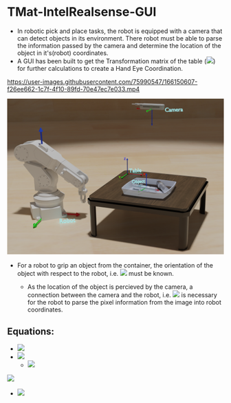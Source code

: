 # TMat-IntelRealsense-GUI


- In robotic pick and place tasks, the robot is equipped with a camera that can detect objects in its environment. There robot must be able to parse the information passed by the camera and determine the location of the object in it's(robot) coordinates. 
- A GUI has been built to get the Transformation matrix of the table (![](https://latex.codecogs.com/svg.image?{\color{DarkOrange}&space;T_{Table-Camera}})) for further calculations to create a Hand Eye Coordination.

https://user-images.githubusercontent.com/75990547/166150607-f26ee662-1c7f-4f10-89fd-70e47ec7e033.mp4
 
![Image](/Demo.png)

- For a robot to grip an object from the container, the orientation of the object with respect to the robot, i.e. ![](https://latex.codecogs.com/svg.image?{\color{DarkOrange}T_{Obj-Rob}}) must be known. 

    - As the location of the object is percieved by the camera, a connection between the camera and the robot, i.e. ![](https://latex.codecogs.com/svg.image?{\color{DarkOrange}T_{Rob-Cam}}) is necessary for the robot to parse the pixel information from the image into robot coordinates.





## Equations:


  - ![](https://latex.codecogs.com/svg.image?{\color{DarkOrange}T_{Object-Robot}&space;=&space;T_{Object-Table}*T_{Table-Robot}&space;&space;\to&space;(1)&space;&space;})
  - ![](https://latex.codecogs.com/svg.image?{\color{DarkOrange}T_{Object-Camera}&space;=&space;T_{Table-Camera}*T_{Object-Table}\to(2)})
    - ![](https://latex.codecogs.com/svg.image?{\color{DarkOrange}T_{Object-Table}=T_{Table-Camera}^{-1}*T_{Object-Camera}\to(2.1)})

![](https://latex.codecogs.com/svg.image?&space;{\color{DarkOrange}&space;\textup{Substituting&space;(2.1)&space;in&space;(1)}&space;&space;})
- ![](https://latex.codecogs.com/svg.image?{\color{DarkOrange}T_{Object-Robot}&space;=&space;T_{Table-Camera}^{-1}*T_{Object-Camera}*T_{Table-Robot}}&space;)


